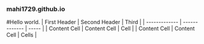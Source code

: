 ### mahi1729.github.io

#Hello world.
| First Header  | Second Header | Third |
| ------------- | ------------- | ----- |
| Content Cell  | Content Cell  | Cell  |
| Content Cell  | Content Cell  | Cells |

